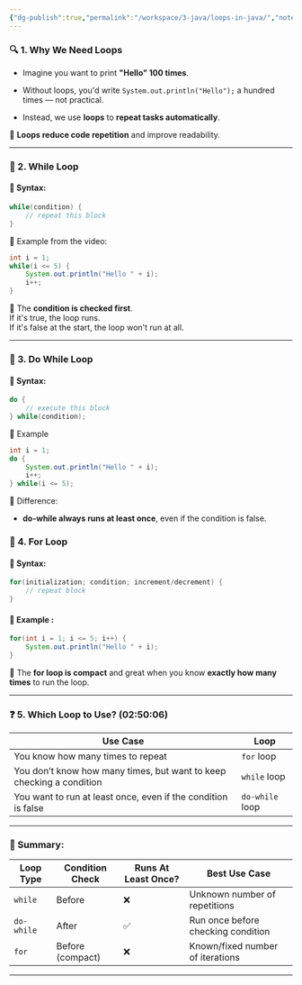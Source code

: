 ```yaml
---
{"dg-publish":true,"permalink":"/workspace/3-java/loops-in-java/","noteIcon":""}
---
```


### 🔍 1. **Why We Need Loops** 

- Imagine you want to print **"Hello" 100 times**.
    
- Without loops, you'd write `System.out.println("Hello");` a hundred times — not practical.
    
- Instead, we use **loops** to **repeat tasks automatically**.
    

🧠 **Loops reduce code repetition** and improve readability.

---

### 🔁 2. **While Loop** 

#### 📌 Syntax:

```java
while(condition) {
    // repeat this block
}
```
📍 Example from the video:

```java
int i = 1;
while(i <= 5) {
    System.out.println("Hello " + i);
    i++;
}
```

🧠 The **condition is checked first**.  
If it's true, the loop runs.  
If it's false at the start, the loop won't run at all.

---

### 🔁 3. **Do While Loop** 

#### 📌 Syntax:
```java
do {
    // execute this block
} while(condition);
```

📍 Example 
```java
int i = 1;
do {
    System.out.println("Hello " + i);
    i++;
} while(i <= 5);
```

🧠 Difference:

- **do-while always runs at least once**, even if the condition is false.
### 🔁 4. **For Loop**

#### 📌 Syntax:

```java
for(initialization; condition; increment/decrement) {
    // repeat block
}
```

#### 📍 Example :


```java
for(int i = 1; i <= 5; i++) {
    System.out.println("Hello " + i);
}
```

🧠 The **for loop is compact** and great when you know **exactly how many times** to run the loop.

---

### ❓ 5. **Which Loop to Use?** (02:50:06)

|Use Case|Loop|
|---|---|
|You know how many times to repeat|`for` loop|
|You don’t know how many times, but want to keep checking a condition|`while` loop|
|You want to run at least once, even if the condition is false|`do-while` loop|

---

### 🔁 Summary:

|Loop Type|Condition Check|Runs At Least Once?|Best Use Case|
|---|---|---|---|
|`while`|Before|❌|Unknown number of repetitions|
|`do-while`|After|✅|Run once before checking condition|
|`for`|Before (compact)|❌|Known/fixed number of iterations|

---
